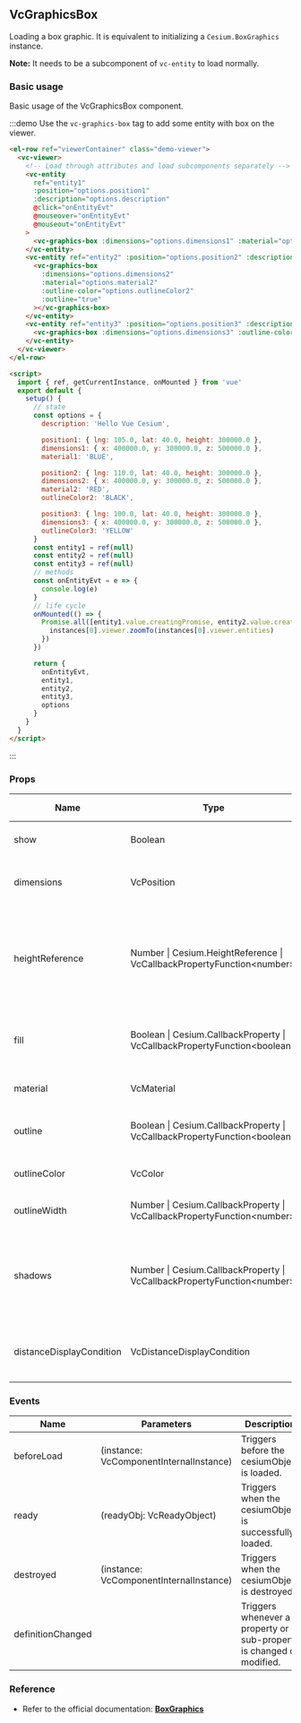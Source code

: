 ## VcGraphicsBox

Loading a box graphic. It is equivalent to initializing a `Cesium.BoxGraphics` instance.

**Note:** It needs to be a subcomponent of `vc-entity` to load normally.

### Basic usage

Basic usage of the VcGraphicsBox component.

:::demo Use the `vc-graphics-box` tag to add some entity with box on the viewer.

```html
<el-row ref="viewerContainer" class="demo-viewer">
  <vc-viewer>
    <!-- Load through attributes and load subcomponents separately -->
    <vc-entity
      ref="entity1"
      :position="options.position1"
      :description="options.description"
      @click="onEntityEvt"
      @mouseover="onEntityEvt"
      @mouseout="onEntityEvt"
    >
      <vc-graphics-box :dimensions="options.dimensions1" :material="options.material1"></vc-graphics-box>
    </vc-entity>
    <vc-entity ref="entity2" :position="options.position2" :description="options.description">
      <vc-graphics-box
        :dimensions="options.dimensions2"
        :material="options.material2"
        :outline-color="options.outlineColor2"
        :outline="true"
      ></vc-graphics-box>
    </vc-entity>
    <vc-entity ref="entity3" :position="options.position3" :description="options.description">
      <vc-graphics-box :dimensions="options.dimensions3" :outline-color="options.outlineColor3" :fill="false" :outline="true"></vc-graphics-box>
    </vc-entity>
  </vc-viewer>
</el-row>

<script>
  import { ref, getCurrentInstance, onMounted } from 'vue'
  export default {
    setup() {
      // state
      const options = {
        description: 'Hello Vue Cesium',

        position1: { lng: 105.0, lat: 40.0, height: 300000.0 },
        dimensions1: { x: 400000.0, y: 300000.0, z: 500000.0 },
        material1: 'BLUE',

        position2: { lng: 110.0, lat: 40.0, height: 300000.0 },
        dimensions2: { x: 400000.0, y: 300000.0, z: 500000.0 },
        material2: 'RED',
        outlineColor2: 'BLACK',

        position3: { lng: 100.0, lat: 40.0, height: 300000.0 },
        dimensions3: { x: 400000.0, y: 300000.0, z: 500000.0 },
        outlineColor3: 'YELLOW'
      }
      const entity1 = ref(null)
      const entity2 = ref(null)
      const entity3 = ref(null)
      // methods
      const onEntityEvt = e => {
        console.log(e)
      }
      // life cycle
      onMounted(() => {
        Promise.all([entity1.value.creatingPromise, entity2.value.creatingPromise, entity3.value.creatingPromise]).then(instances => {
          instances[0].viewer.zoomTo(instances[0].viewer.entities)
        })
      })

      return {
        onEntityEvt,
        entity1,
        entity2,
        entity3,
        options
      }
    }
  }
</script>
```

:::

### Props

<!-- prettier-ignore -->
| Name  | Type | Default | Description | Accepted Values |
| ----- | ---- | ------- | ----------- | --------------- |
| show | Boolean | `true` | `optional` A boolean Property specifying the visibility of the box. |
| dimensions | VcPosition | | `optional` A Cartesian3 Property specifying the length, width, and height of the box. |
| heightReference | Number \| Cesium.HeightReference \| VcCallbackPropertyFunction\<number\> | `0` | `optional` A Property specifying what the height from the entity position is relative to. **NONE: 0, CLAMP_TO_GROUND: 1, RELATIVE_TO_GROUND: 2** |0/1/2|
| fill | Boolean \| Cesium.CallbackProperty \| VcCallbackPropertyFunction\<boolean\> | true | `optional` A boolean Property specifying whether the box is filled with the provided material. |
| material | VcMaterial | `'white'` | `optional` A Property specifying the material used to fill the box. |
| outline | Boolean \| Cesium.CallbackProperty \| VcCallbackPropertyFunction\<boolean\> | `false` | `optional` A boolean Property specifying whether the box is outlined. |
| outlineColor | VcColor | `'black'` | `optional` A Property specifying the Color of the outline. |
| outlineWidth | Number \| Cesium.CallbackProperty \| VcCallbackPropertyFunction\<number\> | `1.0` | `optional` A numeric Property specifying the width of the outline. |
| shadows | Number \| Cesium.CallbackProperty \| VcCallbackPropertyFunction\<number\> | `0` | `optional` An enum Property specifying whether the box casts or receives shadows from each light source. **DISABLED: 0, ENABLED: 1, CAST_ONLY: 2, RECEIVE_ONLY: 3** |0/1/2/3|
| distanceDisplayCondition | VcDistanceDisplayCondition | | `optional` A Property specifying at what distance from the camera that this box will be displayed. |

### Events

| Name              | Parameters                              | Description                                                          |
| ----------------- | --------------------------------------- | -------------------------------------------------------------------- |
| beforeLoad        | (instance: VcComponentInternalInstance) | Triggers before the cesiumObject is loaded.                          |
| ready             | (readyObj: VcReadyObject)               | Triggers when the cesiumObject is successfully loaded.               |
| destroyed         | (instance: VcComponentInternalInstance) | Triggers when the cesiumObject is destroyed.                         |
| definitionChanged |                                         | Triggers whenever a property or sub-property is changed or modified. |

### Reference

- Refer to the official documentation: **[BoxGraphics](https://cesium.com/docs/cesiumjs-ref-doc/BoxGraphics.html)**
